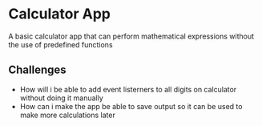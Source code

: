 # Calculator App
A basic calculator app that can perform mathematical expressions without the use of predefined functions

## Challenges

- How will i be able to add event listerners to all digits on calculator without doing it manually
- How can i make the app be able to save output so it can be used to make more calculations later